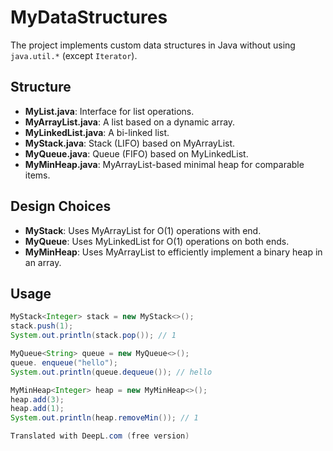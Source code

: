 # MyDataStructures

The project implements custom data structures in Java without using `java.util.*` (except `Iterator`).

## Structure

- **MyList.java**: Interface for list operations.
- **MyArrayList.java**: A list based on a dynamic array.
- **MyLinkedList.java**: A bi-linked list.
- **MyStack.java**: Stack (LIFO) based on MyArrayList.
- **MyQueue.java**: Queue (FIFO) based on MyLinkedList.
- **MyMinHeap.java**: MyArrayList-based minimal heap for comparable items.

## Design Choices

- **MyStack**: Uses MyArrayList for O(1) operations with end.
- **MyQueue**: Uses MyLinkedList for O(1) operations on both ends.
- **MyMinHeap**: Uses MyArrayList to efficiently implement a binary heap in an array.

## Usage

```java
MyStack<Integer> stack = new MyStack<>();
stack.push(1);
System.out.println(stack.pop()); // 1

MyQueue<String> queue = new MyQueue<>();
queue. enqueue("hello");
System.out.println(queue.dequeue()); // hello

MyMinHeap<Integer> heap = new MyMinHeap<>();
heap.add(3);
heap.add(1);
System.out.println(heap.removeMin()); // 1

Translated with DeepL.com (free version)